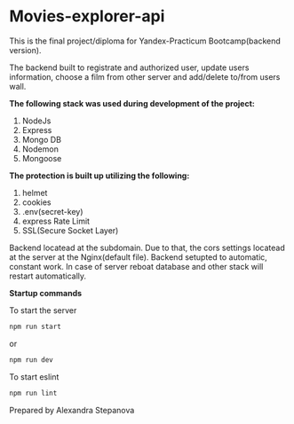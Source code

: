 # Movies-explorer-api
This is the final project/diploma for Yandex-Practicum Bootcamp(backend version).

The backend built to registrate and authorized user, update users information, choose a film from other server and add/delete to/from users wall.

**The following stack was used during development of the project:**
1. NodeJs
2. Express 
3. Mongo DB
4. Nodemon
5. Mongoose

**The protection is built up utilizing the following:**
1. helmet
2. cookies
3. .env(secret-key)
4. express Rate Limit
5. SSL(Secure Socket Layer)

Backend locatead at the subdomain. Due to that, the cors settings locatead at the server at the Nginx(default file). 
Backend setupted to automatic, constant work. In case of server reboat database and other stack will restart automatically.


**Startup commands**

To start the server
```sh
npm run start
```
or 
```sh
npm run dev
```

To start eslint
```sh
npm run lint
```


Prepared by
Alexandra Stepanova

